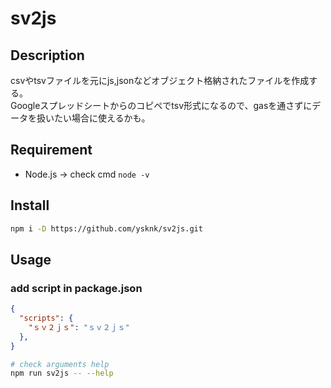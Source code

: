 # sv2js

## Description

csvやtsvファイルを元にjs,jsonなどオブジェクト格納されたファイルを作成する。  
Googleスプレッドシートからのコピペでtsv形式になるので、gasを通さずにデータを扱いたい場合に使えるかも。  

## Requirement

* Node.js -> check cmd `node -v`

## Install

```sh
npm i -D https://github.com/ysknk/sv2js.git
```

## Usage

### add script in package.json

```json
{
  "scripts": {
    "ｓｖ２ｊｓ": "ｓｖ２ｊｓ"
  },
}
```

```sh
# check arguments help
npm run sv2js -- --help
```
